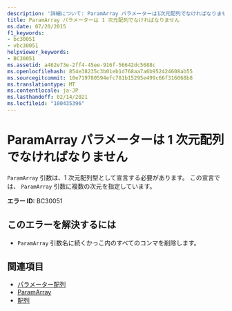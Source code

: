 ```yaml
---
description: '詳細について: ParamArray パラメーターは1次元配列でなければなりません'
title: ParamArray パラメーターは 1 次元配列でなければなりません
ms.date: 07/20/2015
f1_keywords:
- bc30051
- vbc30051
helpviewer_keywords:
- BC30051
ms.assetid: a462e73e-2ff4-45ee-916f-56642dc5688c
ms.openlocfilehash: 854e38235c3b01eb1d768aa7a6b952424608ab55
ms.sourcegitcommit: 10e719780594efc781b15295e499c66f316068b8
ms.translationtype: MT
ms.contentlocale: ja-JP
ms.lasthandoff: 02/14/2021
ms.locfileid: "100435396"
---
```

# <a name="paramarray-parameter-must-be-a-one-dimensional-array"></a>ParamArray パラメーターは 1 次元配列でなければなりません

`ParamArray` 引数は、1 次元配列型として宣言する必要があります。 この宣言では、 `ParamArray` 引数に複数の次元を指定しています。  
  
 **エラー ID:** BC30051  
  
## <a name="to-correct-this-error"></a>このエラーを解決するには  
  
- `ParamArray` 引数名に続くかっこ内のすべてのコンマを削除します。  
  
## <a name="see-also"></a>関連項目

- [パラメーター配列](../programming-guide/language-features/procedures/parameter-arrays.md)
- [ParamArray](../language-reference/modifiers/paramarray.md)
- [配列](../programming-guide/language-features/arrays/index.md)
